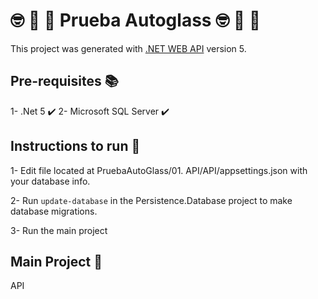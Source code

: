 # 	:nerd_face: :car: :rocket: Prueba Autoglass :nerd_face: :car: :rocket:

This project was generated with [.NET WEB API](https://docs.microsoft.com/es-mx/aspnet/core/?view=aspnetcore-6.0) version 5.

## Pre-requisites :books:

1- .Net 5 :heavy_check_mark:
2- Microsoft SQL Server :heavy_check_mark:

## Instructions to run :scroll:

1- Edit file located at PruebaAutoGlass/01. API/API/appsettings.json with your database info.

2- Run `update-database` in the Persistence.Database project to make database migrations.

3- Run the main project

## Main Project :pushpin:

API
